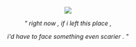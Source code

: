 <p align="center"> 
<img src="https://github.com/itsONLYS3X/FENTanyl/blob/c1ef287463da7484f31d09e9941fdd01e7461d3a/Untitled522_20250120152738.png">
  
<p align="center">
  <i>" right now , if i left this place ,
<p align="center">
  i'd have to face something even scarier . "</i>
